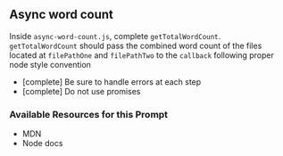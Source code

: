 ## Async word count

Inside `async-word-count.js`, complete `getTotalWordCount`. `getTotalWordCount` should pass the combined word count of the files located at `filePathOne` and `filePathTwo` to the `callback` following proper node style convention

- [complete] Be sure to handle errors at each step
- [complete] Do not use promises

### Available Resources for this Prompt

* MDN
* Node docs
